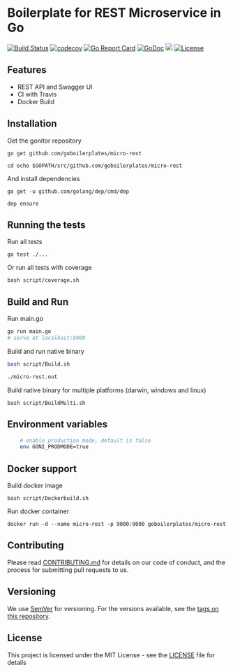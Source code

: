 # Boilerplate for REST Microservice in Go
[![Build Status](https://travis-ci.org/goboilerplates/micro-rest.svg?branch=master)](https://travis-ci.org/goboilerplates/micro-rest)
[![codecov](https://codecov.io/gh/goboilerplates/micro-rest/branch/master/graph/badge.svg)](https://codecov.io/gh/goboilerplates/micro-rest)
[![Go Report Card](https://goreportcard.com/badge/github.com/goboilerplates/micro-rest)](https://goreportcard.com/report/github.com/goboilerplates/micro-rest)
[![GoDoc](https://godoc.org/github.com/goboilerplates/micro-rest?status.svg)](https://godoc.org/github.com/goboilerplates/micro-rest)
[![](https://images.microbadger.com/badges/image/goboilerplates/micro-rest.svg)](https://microbadger.com/images/goboilerplates/micro-rest)
[![License](https://img.shields.io/badge/license-MIT-blue.svg)](https://github.com/goboilerplates/micro-rest/blob/master/LICENSE)

## Features
- REST API and Swagger UI
- CI with Travis
- Docker Build

## Installation

Get the gonitor repository

```
go get github.com/goboilerplates/micro-rest

cd echo $GOPATH/src/github.com/goboilerplates/micro-rest
```

And install dependencies

```
go get -u github.com/golang/dep/cmd/dep

dep ensure
```

## Running the tests

Run all tests

```
go test ./...
```

Or run all tests with coverage

```
bash script/coverage.sh
```

## Build and Run

Run main.go
``` bash
go run main.go
# serve at localhost:9000
```

Build and run native binary

``` bash
bash script/Build.sh

./micro-rest.out
```
Build native binary for multiple platforms (darwin, windows and linux)

```
bash script/BuildMulti.sh
```

## Environment variables

```bash
    # enable production mode, default is false
    env GONI_PRODMODE=true
```
## Docker support 

Build docker image

```
bash script/Dockerbuild.sh
```

Run docker container

```
docker run -d --name micro-rest -p 9000:9000 goboilerplates/micro-rest
```
## Contributing

Please read [CONTRIBUTING.md](CONTRIBUTING.md) for details on our code of conduct, and the process for submitting pull requests to us.

## Versioning

We use [SemVer](http://semver.org/) for versioning. For the versions available, see the [tags on this repository](https://github.com/goboilerplates/micro-rest/tags). 

## License

This project is licensed under the MIT License - see the [LICENSE](LICENSE) file for details

